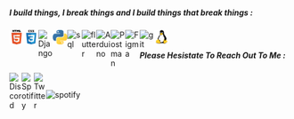 ##### I build things, I break things and I build things that break things :

<a href="https://www.w3.org/html/" target="_blank"><img align="left" alt="HTML5" width="26px"
                                                        src="https://raw.githubusercontent.com/github/explore/80688e429a7d4ef2fca1e82350fe8e3517d3494d/topics/html/html.png"/></a>
<a href="https://www.w3schools.com/css/" target="_blank"><img align="left" alt="CSS3" width="26px"
                                                              src="https://raw.githubusercontent.com/github/explore/80688e429a7d4ef2fca1e82350fe8e3517d3494d/topics/css/css.png"/></a>
                                                              <img align="left" alt="Django" width="26px"
src="https://github.com/d34d-5h07/d34d-5h07/assets/58104187/5b118e31-a202-442f-babf-be23d726489f"/>
<a href="https://www.python.org" target="_blank"> <img align="left" alt="Python" width="26px"
                                                       src="https://github.com/Aakarsh-B/trying-repos/blob/master/python-5.svg?raw=true"/>
</a>

<img align="left" alt="sql" width="26px"
     src="https://user-images.githubusercontent.com/58104187/227933839-0f2d0df4-c063-4aa1-b7c9-a1663b94dce7.png"/>

<img align="left" alt="flutter" width="26px" src="https://www.vectorlogo.zone/logos/flutterio/flutterio-icon.svg"/>

<a href="https://www.arduino.cc/" target="_blank"> <img align="left" alt="Arduino" width="26px"
                                                        src="https://cdn.worldvectorlogo.com/logos/arduino-1.svg"
                                                        alt="arduino"/> </a>
                                                        <img align="left" alt="Postman" width="26px"
src="https://github.com/d34d-5h07/d34d-5h07/assets/58104187/eca250df-c06b-45e6-b57d-c215d6129c33"/>
                                                        <img align="left" alt="Figma" width="26px"
src="https://github.com/d34d-5h07/d34d-5h07/assets/58104187/dd7fb568-f13f-492e-bfa5-153ffb5b2182"/>

<a href="git" target="_blank"> <img align="left" alt="git" width="26px"
src="https://www.vectorlogo.zone/logos/git-scm/git-scm-icon.svg"/> </a>
    <img align="left" alt="Bash" width="26px"
         src="https://raw.githubusercontent.com/devicons/devicon/master/icons/linux/linux-original.svg"/> </a>
<br/>
<!-- #### Hobbies :
- [x] Video Games 🎮
- [ ] Bing Watching
 -->
##### Please Hesistate To Reach Out To Me :
<a href="https://discordapp.com/users/434916213064466444">
    <img align="left" alt="Discord" width="22px"
         src="https://user-images.githubusercontent.com/58104187/206185989-9d49aa3a-b6af-48e3-983a-1d97819fa276.svg"/>
</a>
<a href="https://open.spotify.com/user/1fgjrj955afaorj9axy8cm0mp?si=43a86b7e9a654909&nd=1">
    <img align="left" alt="Spotify" width="22px"
         src="https://user-images.githubusercontent.com/58104187/198833667-f002e2ff-56d4-4575-a60d-e3cd07174e82.svg"/>
</a>
<a href="https://twitter.com/d34d__5h07">
    <img align="left" alt="Twitter" width="22px"
         src="https://github.com/d34d-5h07/d34d-5h07/assets/58104187/02021b91-8f23-4f8f-8512-511c60aa22a7" />

</a><br>

<!--   jajshs<img width="400" src="https://github.com/d34d-5h07/d34d-5h07/assets/58104187/0cab08ac-68c3-479a-a32d-5bf8b415cd62"></div> -->
<p><img href="https://www.deadshot.gq" width=330" alt="spotify"
     src="https://spotify-github-profile.vercel.app/api/view?uid=1fgjrj955afaorj9axy8cm0mp&cover_image=true&theme=natemoo-re&show_offline=false"></p>
<!--     <img width="302"
       src="https://github-readme-stats.vercel.app/api/top-langs?username=d34d-5h07&show_icons=true&locale=en&theme=radical&hide_border=true&hide_title=true"alt="d34d-5h07"/> -->
<!--     <img width="360"
       src="https://github-readmestats.vercel.app/api?username=d34d-5h07&show_icons=true&locale=en&theme=radical&hide_border=true&hide_title=true&include_all_commits=true&count_private=true" alt="d34d-5h07"/> -->
      
<!-- ```diff
+ Green
- Red
! Orange
@@ Pink @@
# Gray
...
```
 -->
<!-- <p float="left">
 <img width="250" src="https://quotes-github-readme.vercel.app/api?type=vertical&theme=dark&author=Rick%20Sanchez&quote=To%20live%20is%20to%20risk%20it%20all%3B%20otherwise%20you%E2%80%99re%20just%20an%20inert%20chunk%20of%20randomly%20assembled%20molecules%20drifting%20wherever%20the%20universe%20blows%20you"/>
<img width="250" src="https://quotes-github-readme.vercel.app/api?type=vertical&theme=dark&author=Bojack%20Horseman&quote=That%20voice%2C%20the%20one%20that%20tells%20you%20you%27re%20worthless%20and%20stupid%20and%20ugly...%20It%20goes%20away%2C%20right%3F"/>
<img width="250" src="https://quotes-github-readme.vercel.app/api?type=vertical&theme=dark&author=MrRobot&quote=When%20you%20see%20a%20good%20move%2C%20look%20for%20a%20better%20one"/>
</p>


